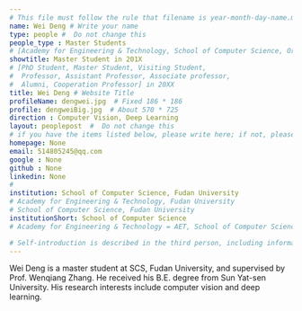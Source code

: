 ```yaml
---
# This file must follow the rule that filename is year-month-day-name.md .
name: Wei Deng # Write your name
type: people #  Do not change this
people_type : Master Students
# [Academy for Engineering & Technology, School of Computer Science, Organizer]
showtitle: Master Student in 201X
# [PhD Student, Master Student, Visiting Student,
#  Professor, Assistant Professor, Associate professor,
#  Alumni, Cooperation Professor] in 20XX
title: Wei Deng # Website Title
profileName: dengwei.jpg  # Fixed 186 * 186
profile: dengweiBig.jpg  # About 570 * 725
direction : Computer Vision, Deep Learning
layout: peoplepost  #  Do not change this
# if you have the items listed below, please write here; if not, please write None.
homepage: None
email: 514805245@qq.com
google : None
github : None
linkedin: None
# 
institution: School of Computer Science, Fudan University
# Academy for Engineering & Technology, Fudan University
# School of Computer Science, Fudan University
institutionShort: School of Computer Science
# Academy for Engineering & Technology = AET, School of Computer Science = SCS

# Self-introduction is described in the third person, including information such as educational experience
---
```


Wei Deng is a master student at SCS, Fudan University, and supervised by Prof. Wenqiang Zhang. He received his B.E. degree from Sun Yat-sen University. His research interests include computer vision and deep learning.